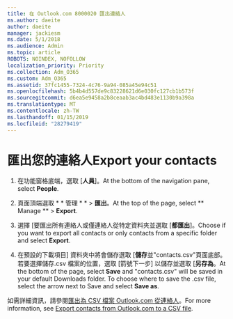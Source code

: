 ```yaml
---
title: 在 Outlook.com 8000020 匯出連絡人
ms.author: daeite
author: daeite
manager: jackiesm
ms.date: 5/1/2018
ms.audience: Admin
ms.topic: article
ROBOTS: NOINDEX, NOFOLLOW
localization_priority: Priority
ms.collection: Adm_O365
ms.custom: Adm_O365
ms.assetid: 37fc1455-7324-4c76-9a94-085a45e94c51
ms.openlocfilehash: 5b4b4d557de9c83228621d6e030fc127cb1b573f
ms.sourcegitcommit: d6ea5e9458a2b8ceaab3ac4bd483e1130b9a398a
ms.translationtype: MT
ms.contentlocale: zh-TW
ms.lasthandoff: 01/15/2019
ms.locfileid: "28279419"
---
```

# <a name="export-your-contacts"></a><span data-ttu-id="4c607-102">匯出您的連絡人</span><span class="sxs-lookup"><span data-stu-id="4c607-102">Export your contacts</span></span>

1. <span data-ttu-id="4c607-103">在功能窗格底端，選取 [**人員**]。</span><span class="sxs-lookup"><span data-stu-id="4c607-103">At the bottom of the navigation pane, select **People**.</span></span>
    
2. <span data-ttu-id="4c607-104">頁面頂端選取 \* \* 管理 \* \* \> **匯出**。</span><span class="sxs-lookup"><span data-stu-id="4c607-104">At the top of the page, select \*\* Manage \*\* \> **Export**.</span></span>
    
3. <span data-ttu-id="4c607-105">選擇 [要匯出所有連絡人或僅連絡人從特定資料夾並選取 [**都匯出**]。</span><span class="sxs-lookup"><span data-stu-id="4c607-105">Choose if you want to export all contacts or only contacts from a specific folder and select **Export**.</span></span> 
    
4. <span data-ttu-id="4c607-p101">在預設的下載項目] 資料夾中將會儲存選取 [**儲存**並"contacts.csv"頁面底部。若要選擇儲存.csv 檔案的位置，選取 [箭號下一步] 以儲存並選取 [**另存為**。</span><span class="sxs-lookup"><span data-stu-id="4c607-p101">At the bottom of the page, select **Save** and "contacts.csv" will be saved in your default Downloads folder. To choose where to save the .csv file, select the arrow next to Save and select **Save as**.</span></span> 
    
<span data-ttu-id="4c607-108">如需詳細資訊，請參閱[匯出為 CSV 檔案 Outlook.com 從連絡人](https://go.microsoft.com/fwlink/p/?linkid=873137)。</span><span class="sxs-lookup"><span data-stu-id="4c607-108">For more information, see [Export contacts from Outlook.com to a CSV file](https://go.microsoft.com/fwlink/p/?linkid=873137).</span></span>
  


